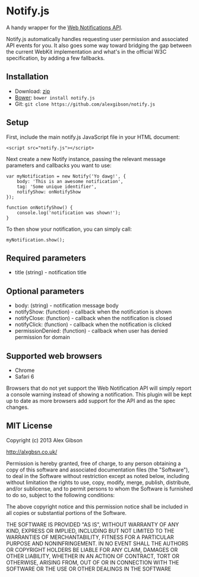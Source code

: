 Notify.js
=========

A handy wrapper for the [Web Notifications API](http://www.w3.org/TR/notifications/).

Notify.js automatically handles requesting user permission and associated API events for you. It also goes some way toward bridging the gap between the current WebKit implementation and what's in the official W3C specification, by adding a few fallbacks.

Installation
---------------------------------------

* Download: [zip](https://github.com/alexgibson/notify.js/zipball/master)
* [Bower](https://github.com/twitter/bower/): `bower install notify.js`
* Git: `git clone https://github.com/alexgibson/notify.js`

Setup
---------

First, include the main notify.js JavaScript file in your HTML document:

```
<script src="notify.js"></script>
```

Next create a new Notify instance, passing the relevant message parameters and callbacks you want to use:

```
var myNotification = new Notify('Yo dawg!', {
	body: 'This is an awesome notification',
	tag: 'Some unique identifier',
	notifyShow: onNotifyShow
});

function onNotifyShow() {
	console.log('notification was shown!');
}
```

To then show your notification, you can simply call:

```
myNotification.show(); 
```

Required parameters
-------------------

* title (string) - notification title

Optional parameters
-------------------

* body: (string) - notification message body
* notifyShow: (function) - callback when the notification is shown
* notifyClose: (function) - callback when the notification is closed
* notifyClick: (function) - callback when the notification is clicked
* permissionDenied: (function) - callback when user has denied permission for domain

Supported web browsers
---------------------------------------

- Chrome
- Safari 6

Browsers that do not yet support the Web Notification API will simply report a console warning instead of showing a notification. This plugin will be kept up to date as more browsers add support for the API and as the spec changes.
	
MIT License
---------------------------------------

Copyright (c) 2013 Alex Gibson

http://alxgbsn.co.uk/

Permission is hereby granted, free of charge, to any person obtaining a copy of this software and associated documentation files (the "Software"), to deal in the Software without restriction except as noted below, including without limitation the rights to use, copy, modify, merge, publish, distribute, and/or sublicense, and to permit persons to whom the Software is furnished to do so, subject to the following conditions:

The above copyright notice and this permission notice shall be included in all copies or substantial portions of the Software.

THE SOFTWARE IS PROVIDED "AS IS", WITHOUT WARRANTY OF ANY KIND, EXPRESS OR IMPLIED, INCLUDING BUT NOT LIMITED TO THE WARRANTIES OF MERCHANTABILITY, FITNESS FOR A PARTICULAR PURPOSE AND NONINFRINGEMENT. IN NO EVENT SHALL THE AUTHORS OR COPYRIGHT HOLDERS BE LIABLE FOR ANY CLAIM, DAMAGES OR OTHER LIABILITY, WHETHER IN AN ACTION OF CONTRACT, TORT OR OTHERWISE, ARISING FROM, OUT OF OR IN CONNECTION WITH THE SOFTWARE OR THE USE OR OTHER DEALINGS IN THE SOFTWARE